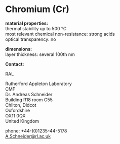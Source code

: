 # Chromium (Cr)

__material properties:__  	
thermal stability up to	500 °C  
most relevant chemical non-resistance:	strong acids  
optical transparency:	no
	

	
__dimensions:__  	
layer thickness:	several 100th nm
<!--break-->
__Contact:__

RAL

Rutherford Appleton Laboratory  
CMF  
Dr. Andreas Schneider  
Building R18 room G55   
Chilton, Didcot  
Oxfordshire   
OX11 0QX   
United Kingdom  

phone: +44-(0)1235-44-5178  
A.Schneider@rl.ac.uk